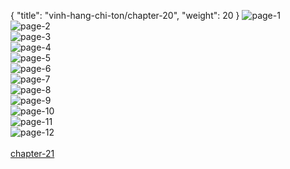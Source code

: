 { "title": "vinh-hang-chi-ton/chapter-20", "weight": 20 }
<img src="vinh-hang-chi-ton_0020_01-ac99732ca2d260c4c9f7e145999c823d.webp" alt="page-1" origin="https://1.bp.blogspot.com/-_2HD3sOg1Ho/WR601ofaDiI/AAAAAAAAFEI/QbV3Lt2Y-lUXDirxG39W0lk0GqMPEMF0gCLcB/s0/1.jpg"><br/>
<img src="vinh-hang-chi-ton_0020_02-2a2ec3629c990fc0587f4d19ebf40939.webp" alt="page-2" origin="https://1.bp.blogspot.com/-fJMy7xcMRBM/WR603hqi7_I/AAAAAAAAFEU/pDri-XdiT5MNjdk2mbz3sCcoYrX8cW4yACLcB/s0/2.jpg"><br/>
<img src="vinh-hang-chi-ton_0020_03-4d8b0d58bbf8ccee0307956ee5115f32.webp" alt="page-3" origin="https://1.bp.blogspot.com/-ARiX_KtgnQc/WR605QdQ2LI/AAAAAAAAFEY/WgRg-J8StMwwhJ0bAH3hV7j63lv_Ha5wACLcB/s0/3.jpg"><br/>
<img src="vinh-hang-chi-ton_0020_04-55aadb76b86d53aad19938a19bc138e2.webp" alt="page-4" origin="https://1.bp.blogspot.com/-9sz6HOlNOn8/WR6052P0XSI/AAAAAAAAFEc/4-x-Qib42aINAppc_PH-5l2_DWJCU9hlACLcB/s0/4.jpg"><br/>
<img src="vinh-hang-chi-ton_0020_05-06a1fc5b2205b145cd1769db93945547.webp" alt="page-5" origin="https://1.bp.blogspot.com/-eTqnwg5paJs/WR606gq36hI/AAAAAAAAFEg/1wjPne9QbLoOmlhtKKvtifN3LhTX07vtgCLcB/s0/5.jpg"><br/>
<img src="vinh-hang-chi-ton_0020_06-332ae899b15e07369c97c1f1447c41d4.webp" alt="page-6" origin="https://1.bp.blogspot.com/-iLEhwu89aPQ/WR607QdziCI/AAAAAAAAFEk/IY4Qo2UIwp4-8j-XgozrM1m8rON7KdoeACLcB/s0/6.jpg"><br/>
<img src="vinh-hang-chi-ton_0020_07-c6de74774322b333fee86bb1bbb2d16a.webp" alt="page-7" origin="https://1.bp.blogspot.com/-0H88PgsrDi0/WR6076tDRMI/AAAAAAAAFEo/Hcliar9xxpIVsZoOJ6VL-dXEI7vyfprWgCLcB/s0/7.jpg"><br/>
<img src="vinh-hang-chi-ton_0020_08-b35979beea49fa5d0ef5ec54a0570b84.webp" alt="page-8" origin="https://1.bp.blogspot.com/-yJcodvhqc7w/WR608HolZXI/AAAAAAAAFEs/bNR6ea4qp7UTocZn2fOwF3wLVPvuH0rBgCLcB/s0/8.jpg"><br/>
<img src="vinh-hang-chi-ton_0020_09-865b36a68afa46bd79f604e47548e8dd.webp" alt="page-9" origin="https://1.bp.blogspot.com/-KMfvxJncQew/WR608QJ6P9I/AAAAAAAAFEw/BFs2hsbacKkAGPBzg38AohHFGXIP0o6zwCLcB/s0/9.jpg"><br/>
<img src="vinh-hang-chi-ton_0020_10-3eefcf86715b2d7acfcc5a3631353b79.webp" alt="page-10" origin="https://1.bp.blogspot.com/-0bjc2v4U6ok/WR601Rjv2xI/AAAAAAAAFEE/IhSrFxjdImwiO_FrTb5aB9seM5k5VpMdwCLcB/s0/10.jpg"><br/>
<img src="vinh-hang-chi-ton_0020_11-1019b331d33afbe2491c783d4f6832a8.webp" alt="page-11" origin="https://1.bp.blogspot.com/-FK_QVd_CvAE/WR602zD71lI/AAAAAAAAFEM/eYh2ygjZ22kNbfrRyOnt7eU9oHI_m6UEQCLcB/s0/11.jpg"><br/>
<img src="vinh-hang-chi-ton_0020_12-759eae1f7d961bb8b3eca9b637fc0b51.webp" alt="page-12" origin="https://1.bp.blogspot.com/-UJFfsIZL5zA/WR603A5hQkI/AAAAAAAAFEQ/63CJi1DYpfUR85IYkZoxxEGxyStTaUVzACLcB/s0/12.jpg"><br/>
<br/><a class="nextchap" href="/vinh-hang-chi-ton/chapter-21">chapter-21</a>
